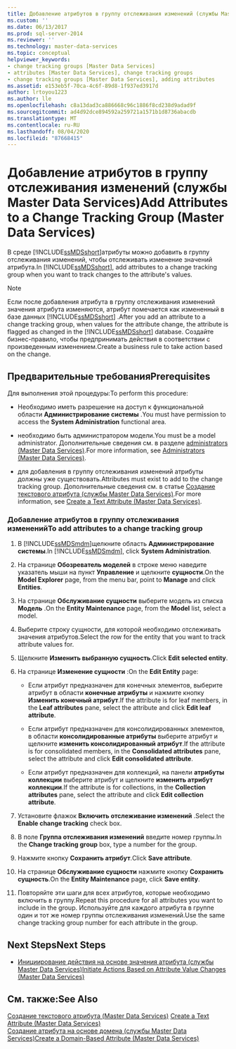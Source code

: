 ```yaml
---
title: Добавление атрибутов в группу отслеживания изменений (службы Master Data Services) | Документы Майкрософт
ms.custom: ''
ms.date: 06/13/2017
ms.prod: sql-server-2014
ms.reviewer: ''
ms.technology: master-data-services
ms.topic: conceptual
helpviewer_keywords:
- change tracking groups [Master Data Services]
- attributes [Master Data Services], change tracking groups
- change tracking groups [Master Data Services], adding attributes
ms.assetid: e153eb5f-70ca-4c6f-89d8-1f937ed3917d
author: lrtoyou1223
ms.author: lle
ms.openlocfilehash: c8a13dad3ca886668c96c1886f8cd238d9adad9f
ms.sourcegitcommit: ad4d92dce894592a259721a1571b1d8736abacdb
ms.translationtype: MT
ms.contentlocale: ru-RU
ms.lasthandoff: 08/04/2020
ms.locfileid: "87668415"
---
```

# <a name="add-attributes-to-a-change-tracking-group-master-data-services"></a><span data-ttu-id="b76d0-102">Добавление атрибутов в группу отслеживания изменений (службы Master Data Services)</span><span class="sxs-lookup"><span data-stu-id="b76d0-102">Add Attributes to a Change Tracking Group (Master Data Services)</span></span>
  <span data-ttu-id="b76d0-103">В среде [!INCLUDE[ssMDSshort](../includes/ssmdsshort-md.md)]атрибуты можно добавить в группу отслеживания изменений, чтобы отслеживать изменение значений атрибута.</span><span class="sxs-lookup"><span data-stu-id="b76d0-103">In [!INCLUDE[ssMDSshort](../includes/ssmdsshort-md.md)], add attributes to a change tracking group when you want to track changes to the attribute's values.</span></span>  
  
> [!NOTE]  
>  <span data-ttu-id="b76d0-104">Если после добавления атрибута в группу отслеживания изменений значения атрибута изменяются, атрибут помечается как измененный в базе данных [!INCLUDE[ssMDSshort](../includes/ssmdsshort-md.md)] .</span><span class="sxs-lookup"><span data-stu-id="b76d0-104">After you add an attribute to a change tracking group, when values for the attribute change, the attribute is flagged as changed in the [!INCLUDE[ssMDSshort](../includes/ssmdsshort-md.md)] database.</span></span> <span data-ttu-id="b76d0-105">Создайте бизнес-правило, чтобы предпринимать действия в соответствии с произведенным изменением.</span><span class="sxs-lookup"><span data-stu-id="b76d0-105">Create a business rule to take action based on the change.</span></span>  
  
## <a name="prerequisites"></a><span data-ttu-id="b76d0-106">Предварительные требования</span><span class="sxs-lookup"><span data-stu-id="b76d0-106">Prerequisites</span></span>  
 <span data-ttu-id="b76d0-107">Для выполнения этой процедуры:</span><span class="sxs-lookup"><span data-stu-id="b76d0-107">To perform this procedure:</span></span>  
  
-   <span data-ttu-id="b76d0-108">Необходимо иметь разрешение на доступ к функциональной области **Администрирование системы** .</span><span class="sxs-lookup"><span data-stu-id="b76d0-108">You must have permission to access the **System Administration** functional area.</span></span>  
  
-   <span data-ttu-id="b76d0-109">необходимо быть администратором модели.</span><span class="sxs-lookup"><span data-stu-id="b76d0-109">You must be a model administrator.</span></span> <span data-ttu-id="b76d0-110">Дополнительные сведения см. в разделе [administrators &#40;Master Data Services&#41;](administrators-master-data-services.md).</span><span class="sxs-lookup"><span data-stu-id="b76d0-110">For more information, see [Administrators &#40;Master Data Services&#41;](administrators-master-data-services.md).</span></span>  
  
-   <span data-ttu-id="b76d0-111">для добавления в группу отслеживания изменений атрибуты должны уже существовать.</span><span class="sxs-lookup"><span data-stu-id="b76d0-111">Attributes must exist to add to the change tracking group.</span></span> <span data-ttu-id="b76d0-112">Дополнительные сведения см. в статье [Создание текстового атрибута (службы Master Data Services)](../../2014/master-data-services/create-a-text-attribute-master-data-services.md).</span><span class="sxs-lookup"><span data-stu-id="b76d0-112">For more information, see [Create a Text Attribute &#40;Master Data Services&#41;](../../2014/master-data-services/create-a-text-attribute-master-data-services.md).</span></span>  
  
### <a name="to-add-attributes-to-a-change-tracking-group"></a><span data-ttu-id="b76d0-113">Добавление атрибутов в группу отслеживания изменений</span><span class="sxs-lookup"><span data-stu-id="b76d0-113">To add attributes to a change tracking group</span></span>  
  
1.  <span data-ttu-id="b76d0-114">В [!INCLUDE[ssMDSmdm](../includes/ssmdsmdm-md.md)]щелкните область **Администрирование системы**.</span><span class="sxs-lookup"><span data-stu-id="b76d0-114">In [!INCLUDE[ssMDSmdm](../includes/ssmdsmdm-md.md)], click **System Administration**.</span></span>  
  
2.  <span data-ttu-id="b76d0-115">На странице **Обозреватель моделей** в строке меню наведите указатель мыши на пункт **Управление** и щелкните **сущности**.</span><span class="sxs-lookup"><span data-stu-id="b76d0-115">On the **Model Explorer** page, from the menu bar, point to **Manage** and click **Entities**.</span></span>  
  
3.  <span data-ttu-id="b76d0-116">На странице **Обслуживание сущности** выберите модель из списка **Модель** .</span><span class="sxs-lookup"><span data-stu-id="b76d0-116">On the **Entity Maintenance** page, from the **Model** list, select a model.</span></span>  
  
4.  <span data-ttu-id="b76d0-117">Выберите строку сущности, для которой необходимо отслеживать значения атрибутов.</span><span class="sxs-lookup"><span data-stu-id="b76d0-117">Select the row for the entity that you want to track attribute values for.</span></span>  
  
5.  <span data-ttu-id="b76d0-118">Щелкните **Изменить выбранную сущность**.</span><span class="sxs-lookup"><span data-stu-id="b76d0-118">Click **Edit selected entity**.</span></span>  
  
6.  <span data-ttu-id="b76d0-119">На странице **Изменение сущности** :</span><span class="sxs-lookup"><span data-stu-id="b76d0-119">On the **Edit Entity** page:</span></span>  
  
    -   <span data-ttu-id="b76d0-120">Если атрибут предназначен для конечных элементов, выберите атрибут в области **конечные атрибуты** и нажмите кнопку **Изменить конечный атрибут**.</span><span class="sxs-lookup"><span data-stu-id="b76d0-120">If the attribute is for leaf members, in the **Leaf attributes** pane, select the attribute and click **Edit leaf attribute**.</span></span>  
  
    -   <span data-ttu-id="b76d0-121">Если атрибут предназначен для консолидированных элементов, в области **консолидированные атрибуты** выберите атрибут и щелкните **изменить консолидированный атрибут**.</span><span class="sxs-lookup"><span data-stu-id="b76d0-121">If the attribute is for consolidated members, in the **Consolidated attributes** pane, select the attribute and click **Edit consolidated attribute**.</span></span>  
  
    -   <span data-ttu-id="b76d0-122">Если атрибут предназначен для коллекций, на панели **атрибуты коллекции** выберите атрибут и щелкните **изменить атрибут коллекции**.</span><span class="sxs-lookup"><span data-stu-id="b76d0-122">If the attribute is for collections, in the **Collection attributes** pane, select the attribute and click **Edit collection attribute**.</span></span>  
  
7.  <span data-ttu-id="b76d0-123">Установите флажок **Включить отслеживание изменений** .</span><span class="sxs-lookup"><span data-stu-id="b76d0-123">Select the **Enable change tracking** check box.</span></span>  
  
8.  <span data-ttu-id="b76d0-124">В поле **Группа отслеживания изменений** введите номер группы.</span><span class="sxs-lookup"><span data-stu-id="b76d0-124">In the **Change tracking group** box, type a number for the group.</span></span>  
  
9. <span data-ttu-id="b76d0-125">Нажмите кнопку **Сохранить атрибут**.</span><span class="sxs-lookup"><span data-stu-id="b76d0-125">Click **Save attribute**.</span></span>  
  
10. <span data-ttu-id="b76d0-126">На странице **Обслуживание сущности** нажмите кнопку **Сохранить сущность**.</span><span class="sxs-lookup"><span data-stu-id="b76d0-126">On the **Entity Maintenance** page, click **Save entity**.</span></span>  
  
11. <span data-ttu-id="b76d0-127">Повторяйте эти шаги для всех атрибутов, которые необходимо включить в группу.</span><span class="sxs-lookup"><span data-stu-id="b76d0-127">Repeat this procedure for all attributes you want to include in the group.</span></span> <span data-ttu-id="b76d0-128">Используйте для каждого атрибута в группе один и тот же номер группы отслеживания изменений.</span><span class="sxs-lookup"><span data-stu-id="b76d0-128">Use the same change tracking group number for each attribute in the group.</span></span>  
  
## <a name="next-steps"></a><span data-ttu-id="b76d0-129">Next Steps</span><span class="sxs-lookup"><span data-stu-id="b76d0-129">Next Steps</span></span>  
  
-   [<span data-ttu-id="b76d0-130">Инициирование действия на основе значения атрибута (службы Master Data Services)</span><span class="sxs-lookup"><span data-stu-id="b76d0-130">Initiate Actions Based on Attribute Value Changes &#40;Master Data Services&#41;</span></span>](../../2014/master-data-services/initiate-actions-based-on-attribute-value-changes-master-data-services.md)  
  
## <a name="see-also"></a><span data-ttu-id="b76d0-131">См. также:</span><span class="sxs-lookup"><span data-stu-id="b76d0-131">See Also</span></span>  
 <span data-ttu-id="b76d0-132">[Создание текстового атрибута &#40;Master Data Services&#41;](../../2014/master-data-services/create-a-text-attribute-master-data-services.md) </span><span class="sxs-lookup"><span data-stu-id="b76d0-132">[Create a Text Attribute &#40;Master Data Services&#41;](../../2014/master-data-services/create-a-text-attribute-master-data-services.md) </span></span>  
 [<span data-ttu-id="b76d0-133">Создание атрибута на основе домена (службы Master Data Services)</span><span class="sxs-lookup"><span data-stu-id="b76d0-133">Create a Domain-Based Attribute &#40;Master Data Services&#41;</span></span>](../../2014/master-data-services/create-a-domain-based-attribute-master-data-services.md)  
  
  
